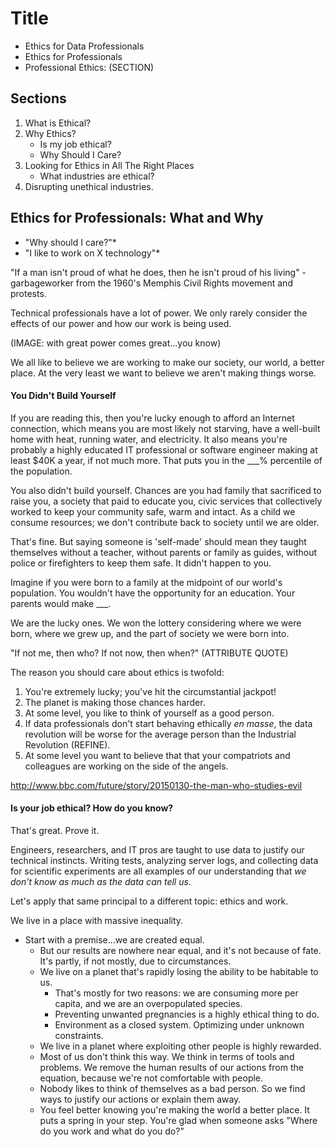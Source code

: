 # Title

* Ethics for Data Professionals
* Ethics for Professionals
* Professional Ethics: (SECTION)


## Sections

1. What is Ethical?
2. Why Ethics?
      * Is my job ethical?
      * Why Should I Care?
3. Looking for Ethics in All The Right Places
      * What industries are ethical?
4. Disrupting unethical industries.

## Ethics for Professionals: What and Why

* "Why should I care?"*
* "I like to work on X technology"*


"If a man isn't proud of what he does, then he isn't proud of his living" - garbageworker from the 1960's Memphis Civil Rights movement and protests.

Technical professionals have a lot of power. We only rarely consider the effects of our power and how our work is being used.

(IMAGE: with great power comes great...you know)


We all like to believe we are working to make our society, our world, a better place. At the very least we want to believe we aren't making things worse.


#### You Didn't Build Yourself

If you are reading this, then you're lucky enough to afford an Internet connection, which means you are most likely not starving, have a well-built home with heat, running water, and electricity. It also means you're probably a highly educated IT professional or software engineer making at least $40K a year, if not much more. That puts you in the ___% percentile of the population.

You also didn't build yourself. Chances are you had family that sacrificed to raise you, a society that paid to educate you, civic services that collectively worked to keep your community safe, warm and intact. As a child we consume resources; we don't contribute back to society until we are older.

That's fine. But saying someone is 'self-made' should mean they taught themselves without a teacher, without parents or family as guides, without police or firefighters to keep them safe. It didn't happen to you.

Imagine if you were born to a family at the midpoint of our world's population. You wouldn't have the opportunity for an education. Your parents would make ___.

We are the lucky ones. We won the lottery considering where we were born, where we grew up, and the part of society we were born into. 

"If not me, then who? If not now, then when?" (ATTRIBUTE QUOTE)

The reason you should care about ethics is twofold:

1. You're extremely lucky; you've hit the circumstantial jackpot!
2. The planet is making those chances harder.
3. At some level, you like to think of yourself as a good person.
4. If data professionals don't start behaving ethically *en masse*, the data revolution will be worse for the average person than the Industrial Revolution (REFINE). 
5. At some level you want to believe that that your compatriots and colleagues are working on the side of the angels. 


http://www.bbc.com/future/story/20150130-the-man-who-studies-evil

#### Is your job ethical? How do you know?

That's great. Prove it.

Engineers, researchers, and IT pros are taught to use data to justify our technical instincts. Writing tests, analyzing server logs, and collecting data for scientific experiments are all examples of our understanding that *we don't know as much as the data can tell us*.

Let's apply that same principal to a different topic: ethics and work.




We live in a place with massive inequality.

* Start with a premise...we are created equal.
   * But our results are nowhere near equal, and it's not because of fate. It's partly, if not mostly, due to circumstances.
   * We live on a planet that's rapidly losing the ability to be habitable to us.
      * That's mostly for two reasons: we are consuming more per capita, and we are an overpopulated species.
      * Preventing unwanted pregnancies is a highly ethical thing to do.
      * Environment as a closed system. Optimizing under unknown constraints.
   * We live in a planet where exploiting other people is highly rewarded.
   * Most of us don't think this way. We think in terms of tools and problems. We remove the human results of our actions from the equation, because we're not comfortable with people.
   * Nobody likes to think of themselves as a bad person. So we find ways to justify our actions or explain them away.
   * You feel better knowing you're making the world a better place. It puts a spring in your step. You're glad when someone asks "Where do you work and what do you do?"